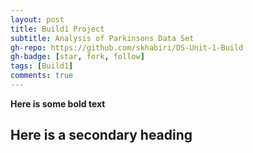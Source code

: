 ```yaml
---
layout: post
title: Build1 Project
subtitle: Analysis of Parkinsons Data Set
gh-repo: https://github.com/skhabiri/DS-Unit-1-Build
gh-badge: [star, fork, follow]
tags: [Build1]
comments: true
---
```


**Here is some bold text**

## Here is a secondary heading


